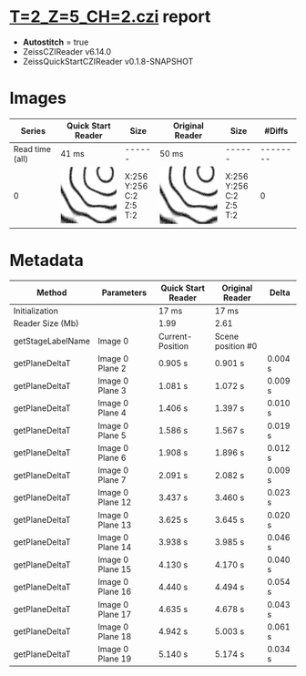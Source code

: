 # [T=2_Z=5_CH=2.czi](https://zenodo.org/record/7015307/files/T%3D2_Z%3D5_CH%3D2.czi) report
 - **Autostitch** = true
 - ZeissCZIReader v6.14.0
 - ZeissQuickStartCZIReader v0.1.8-SNAPSHOT

# Images 

| Series            | Quick Start Reader | Size | Original Reader | Size | #Diffs |
|-------------------|--------------------|------|-----------------|------|--------|
| Read time (all)   |41 ms|------|50 ms|------|--------|
|0|![T=2_Z=5_CH=2.quick_true.flat_true.stitch_true.series_0.jpg](T=2_Z=5_CH=2/T=2_Z=5_CH=2.quick_true.flat_true.stitch_true.series_0.jpg)|X:256<br>Y:256<br>C:2<br>Z:5<br>T:2|![T=2_Z=5_CH=2.quick_false.flat_true.stitch_true.series_0.jpg](T=2_Z=5_CH=2/T=2_Z=5_CH=2.quick_false.flat_true.stitch_true.series_0.jpg)|X:256<br>Y:256<br>C:2<br>Z:5<br>T:2|0|

# Metadata

|  Method            | Parameters       | Quick Start Reader | Original Reader | Delta  |
| -------------------|------------------|--------------------|-----------------|------- |
| Initialization     |                  |17 ms|17 ms|        |
| Reader Size (Mb)     |                  |1.99|2.61|        |
| getStageLabelName| Image 0 | Current-Position| Scene position #0| |
| getPlaneDeltaT| Image 0 Plane 2 |  0.905 s |  0.901 s | 0.004 s |
| getPlaneDeltaT| Image 0 Plane 3 |  1.081 s |  1.072 s | 0.009 s |
| getPlaneDeltaT| Image 0 Plane 4 |  1.406 s |  1.397 s | 0.010 s |
| getPlaneDeltaT| Image 0 Plane 5 |  1.586 s |  1.567 s | 0.019 s |
| getPlaneDeltaT| Image 0 Plane 6 |  1.908 s |  1.896 s | 0.012 s |
| getPlaneDeltaT| Image 0 Plane 7 |  2.091 s |  2.082 s | 0.009 s |
| getPlaneDeltaT| Image 0 Plane 12 |  3.437 s |  3.460 s | 0.023 s |
| getPlaneDeltaT| Image 0 Plane 13 |  3.625 s |  3.645 s | 0.020 s |
| getPlaneDeltaT| Image 0 Plane 14 |  3.938 s |  3.985 s | 0.046 s |
| getPlaneDeltaT| Image 0 Plane 15 |  4.130 s |  4.170 s | 0.040 s |
| getPlaneDeltaT| Image 0 Plane 16 |  4.440 s |  4.494 s | 0.054 s |
| getPlaneDeltaT| Image 0 Plane 17 |  4.635 s |  4.678 s | 0.043 s |
| getPlaneDeltaT| Image 0 Plane 18 |  4.942 s |  5.003 s | 0.061 s |
| getPlaneDeltaT| Image 0 Plane 19 |  5.140 s |  5.174 s | 0.034 s |
